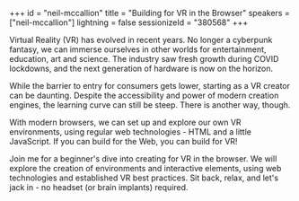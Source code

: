 +++
id = "neil-mccallion"
title = "Building for VR in the Browser"
speakers = ["neil-mccallion"]
lightning = false
sessionizeId = "380568"
+++

Virtual Reality (VR) has evolved in recent years. No longer a cyberpunk fantasy, we can immerse ourselves in other worlds for entertainment, education, art and science. The industry saw fresh growth during COVID lockdowns, and the next generation of hardware is now on the horizon.

While the barrier to entry for consumers gets lower, starting as a VR creator can be daunting. Despite the accessibility and power of modern creation engines, the learning curve can still be steep. There is another way, though.

With modern browsers, we can set up and explore our own VR environments, using regular web technologies - HTML and a little JavaScript. If you can build for the Web, you can build for VR!

Join me for a beginner's dive into creating for VR in the browser. We will explore the creation of environments and interactive elements, using web technologies and established VR best practices. Sit back, relax, and let's jack in - no headset (or brain implants) required.